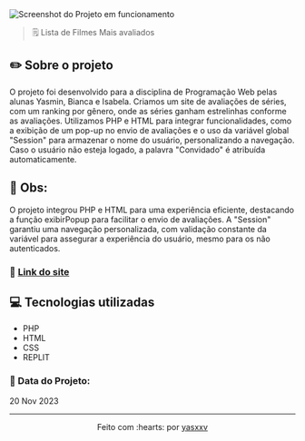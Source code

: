 <img src="img/screenshot.png" alt="Screenshot do Projeto em funcionamento">

> 🗒️ Lista de Filmes Mais avaliados

## ✏️ Sobre o projeto

O projeto foi desenvolvido para a disciplina de Programação Web pelas alunas Yasmin, Bianca e Isabela. Criamos um site de avaliações de séries, com um ranking por gênero, onde as séries ganham estrelinhas conforme as avaliações. Utilizamos PHP e HTML para integrar funcionalidades, como a exibição de um pop-up no envio de avaliações e o uso da variável global "Session" para armazenar o nome do usuário, personalizando a navegação. Caso o usuário não esteja logado, a palavra "Convidado" é atribuída automaticamente.

## 👀 Obs:

O projeto integrou PHP e HTML para uma experiência eficiente, destacando a função exibirPopup para facilitar o envio de avaliações. A "Session" garantiu uma navegação personalizada, com validação constante da variável para assegurar a experiência do usuário, mesmo para os não autenticados.

### 🔗 <a href="https://replit.com/@yasxxv/CineSerial?v=1">Link do site</a>

## 💻 Tecnologias utilizadas

- PHP
- HTML
- CSS
- REPLIT

### 📅 Data do Projeto:

20 Nov 2023

---------------------------

<p align="center">
Feito com :hearts: por <a href="https://github.com/yasxxv">yasxxv</a>
